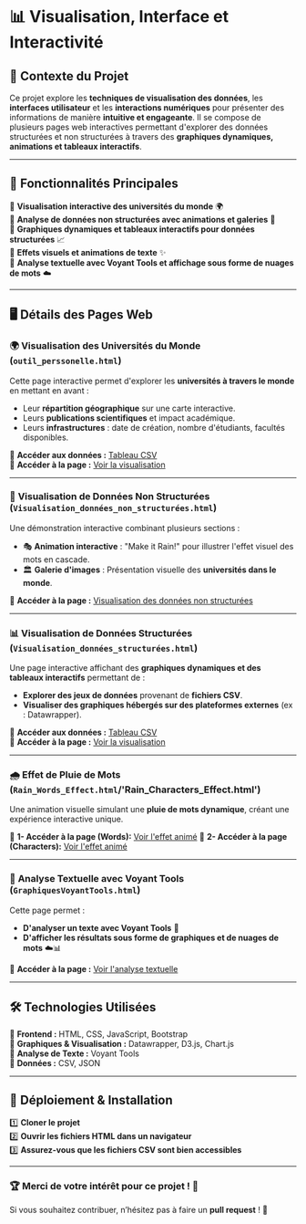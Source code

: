 # 📊 Visualisation, Interface et Interactivité  

## 📌 Contexte du Projet  

Ce projet explore les **techniques de visualisation des données**, les **interfaces utilisateur** et les **interactions numériques** pour présenter des informations de manière **intuitive et engageante**. Il se compose de plusieurs pages web interactives permettant d'explorer des données structurées et non structurées à travers des **graphiques dynamiques, animations et tableaux interactifs**.  

---

## 🚀 Fonctionnalités Principales  

🔹 **Visualisation interactive des universités du monde** 🌍  
🔹 **Analyse de données non structurées avec animations et galeries** 📸  
🔹 **Graphiques dynamiques et tableaux interactifs pour données structurées** 📈  
🔹 **Effets visuels et animations de texte** ✨  
🔹 **Analyse textuelle avec Voyant Tools et affichage sous forme de nuages de mots** ☁️  

---

## 🖥️ Détails des Pages Web  

### 🌍 **Visualisation des Universités du Monde** (`outil_perssonelle.html`)  
Cette page interactive permet d'explorer les **universités à travers le monde** en mettant en avant :  
- Leur **répartition géographique** sur une carte interactive.  
- Leurs **publications scientifiques** et impact académique.  
- Leurs **infrastructures** : date de création, nombre d'étudiants, facultés disponibles.  

📂 **Accéder aux données :** [Tableau CSV](https://github.com/krikounoureddine/Visualisation/blob/main/projet/BDD/univesit%C3%A9s%20du%20monde.csv)  
🔗 **Accéder à la page :** [Voir la visualisation](https://krikounoureddine.github.io/Visualisation/projet/outil_perssonelle.html)  

---

### 📸 **Visualisation de Données Non Structurées** (`Visualisation_données_non_structurées.html`)  
Une démonstration interactive combinant plusieurs sections :  
- 🎭 **Animation interactive** : "Make it Rain!" pour illustrer l'effet visuel des mots en cascade.  
- 🏛️ **Galerie d'images** : Présentation visuelle des **universités dans le monde**.  

🔗 **Accéder à la page :** [Visualisation des données non structurées](https://krikounoureddine.github.io/Visualisation/projet/Visualisation_donn%C3%A9es_non_structur%C3%A9es.html)  

---

### 📊 **Visualisation de Données Structurées** (`Visualisation_données_structurées.html`)  
Une page interactive affichant des **graphiques dynamiques et des tableaux interactifs** permettant de :  
- **Explorer des jeux de données** provenant de **fichiers CSV**.  
- **Visualiser des graphiques hébergés sur des plateformes externes** (ex : Datawrapper).  

📂 **Accéder aux données :** [Tableau CSV](https://github.com/krikounoureddine/Visualisation/blob/main/projet/BDD/Visualisation_donn%C3%A9es_structur%C3%A9es.csv)  
🔗 **Accéder à la page :** [Voir la visualisation](https://krikounoureddine.github.io/Visualisation/projet/Visualisation_donn%C3%A9es_structur%C3%A9es.html)  

---

### 🌧️ **Effet de Pluie de Mots** (`Rain_Words_Effect.html`/'Rain_Characters_Effect.html')  
Une animation visuelle simulant une **pluie de mots dynamique**, créant une expérience interactive unique.  

🔗 **1- Accéder à la page (Words):** [Voir l'effet animé](https://krikounoureddine.github.io/Visualisation/RainWordsEffect.html) 
🔗 **2- Accéder à la page (Characters):** [Voir l'effet animé](https://krikounoureddine.github.io/Visualisation/RainWordsEffect.html) 

---

### 📜 **Analyse Textuelle avec Voyant Tools** (`GraphiquesVoyantTools.html`)  
Cette page permet :  
- **D'analyser un texte avec Voyant Tools** 📖  
- **D'afficher les résultats sous forme de graphiques et de nuages de mots** ☁️📊  

🔗 **Accéder à la page :** [Voir l'analyse textuelle](https://krikounoureddine.github.io/Visualisation/GraphiquesVoyantTools.html)  

---

## 🛠 Technologies Utilisées  

🔹 **Frontend :** HTML, CSS, JavaScript, Bootstrap  
🔹 **Graphiques & Visualisation :** Datawrapper, D3.js, Chart.js  
🔹 **Analyse de Texte :** Voyant Tools  
🔹 **Données :** CSV, JSON  

---

## 📂 Déploiement & Installation  

1️⃣ **Cloner le projet**  
2️⃣ **Ouvrir les fichiers HTML dans un navigateur**  
3️⃣ **Assurez-vous que les fichiers CSV sont bien accessibles**  

---

### 🏆 Merci de votre intérêt pour ce projet ! 🎯  
Si vous souhaitez contribuer, n’hésitez pas à faire un **pull request** ! 🚀  
